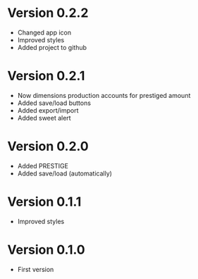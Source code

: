 # Version 0.2.2
- Changed app icon
- Improved styles
- Added project to github

# Version 0.2.1
- Now dimensions production accounts for prestiged amount
- Added save/load buttons
- Added export/import
- Added sweet alert

# Version 0.2.0
- Added PRESTIGE
- Added save/load (automatically)

# Version 0.1.1
- Improved styles

# Version 0.1.0
- First version